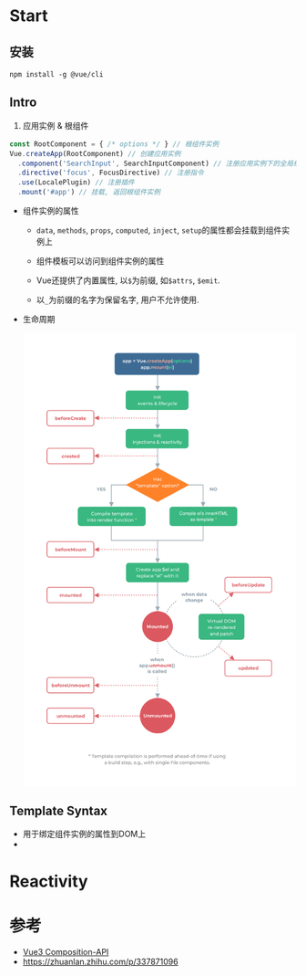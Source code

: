 # Start

## 安装

```shell
npm install -g @vue/cli
```

## Intro

1.  应用实例 & 根组件

   ```js
   const RootComponent = { /* options */ } // 根组件实例
   Vue.createApp(RootComponent) // 创建应用实例
     .component('SearchInput', SearchInputComponent) // 注册应用实例下的全局组件
     .directive('focus', FocusDirective) // 注册指令
     .use(LocalePlugin) // 注册插件
     .mount('#app') // 挂载, 返回根组件实例
   ```

* 组件实例的属性

  * `data`, `methods`, `props`, `computed`, `inject`, `setup`的属性都会挂载到组件实例上

  * 组件模板可以访问到组件实例的属性
  * Vue还提供了内置属性, 以`$`为前缀, 如`$attrs`, `$emit`.
  * 以`_`为前缀的名字为保留名字, 用户不允许使用.

* 生命周期

  ![lifecycle](.Vue3/lifecycle-1608959619713.png)



## Template Syntax

* 用于绑定组件实例的属性到DOM上
* 





# Reactivity





# 参考

* [Vue3 Composition-API](https://mp.weixin.qq.com/s/mCZK_KYZFmhZtlscHyMLiw)
* https://zhuanlan.zhihu.com/p/337871096